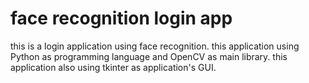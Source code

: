 # face recognition login app

this is a login application using face recognition. this application using Python as programming language and OpenCV as main library. this application also using tkinter as application's GUI. 

